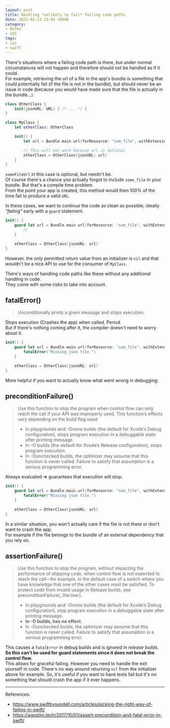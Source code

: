 ```yaml
---
layout: post
title: Handling *unlikely to fail* failing code paths
date: 2022-02-13 13:43 +0900
category:
- Notes
- iOS
tags:
- ios
- swift
---
```


There's situations where a failing code path is there, but under normal circumstances will not happen and therefore should not be handled as if it could.  
For example, retrieving the url of a file in the app's bundle is something that could potentially fail (if the file is not in the bundle), but should never be an issue in code (because you would have made sure that the file is actually in the bundle...).  

```swift
class OtherClass {
    init(jsonURL: URL) { /* ... */ }
}

class MyClass {
    let otherClass: OtherClass

    init() {
        let url = Bundle.main.url(forResource: "som_file", withExtension: "json") 

        // This will not work because url is optional
        otherClass = OtherClass(jsonURL: url)
    }
}
```

`someFileUrl` in this case is optional, but needn't be.  
Of course there's a chance you actually forgot to include `some_file` in your bundle. But that's a compile time problem.  
From the point your app is created, this method would then 100% of the time fail to produce a valid `URL`.  


In these cases, we want to continue the code as clean as possible, ideally *"failing"* early with a `guard` statement.

```swift
init() {
    guard let url = Bundle.main.url(forResource: "som_file", withExtension: "json") else {
        // 
    }

    otherClass = OtherClass(jsonURL: url)
}
```
However, the only permitted return value from an initializer is `nil` and that wouldn't be a nice API to use for the consumer of `MyClass`.

There's ways of handling code paths like these without any additional handling in code.  
They come with some risks to take into account.


## fatalError()

> Unconditionally prints a given message and stops execution.

Stops execution (Crashes the app) when called. Period.  
But if there's nothing coming after it, the compiler doesn't need to worry about it.  

```swift
init() {
    guard let url = Bundle.main.url(forResource: "som_file", withExtension: "json") else {
        fatalError("Missing json file.") 
    }

    otherClass = OtherClass(jsonURL: url)
}
```

More helpful if you want to actually know what went wrong in debugging:

## preconditionFailure()

> Use this function to stop the program when control flow can only reach the call if your API was improperly used. This function’s effects vary depending on the build flag used:
> * In playgrounds and -Onone builds (the default for Xcode’s Debug configuration), stops program execution in a debuggable state after printing message.
> * In -O builds (the default for Xcode’s Release configuration), stops program execution.
> * In -Ounchecked builds, the optimizer may assume that this function is never called. Failure to satisfy that assumption is a serious programming error.

Always evaluated => guarantees that execution will stop.  

```swift
init() {
    guard let url = Bundle.main.url(forResource: "som_file", withExtension: "json") else {
        fatalError("Missing json file.") 
    }

    otherClass = OtherClass(jsonURL: url)
}
```

In a similar situation, you won't actually care if the file is not there or don't want to crash the app.  
For example if the file belongs to the bundle of an external dependency that you rely on.

## assertionFailure()

> Use this function to stop the program, without impacting the performance of shipping code, when control flow is not expected to reach the call—for example, in the default case of a switch where you have knowledge that one of the other cases must be satisfied. To protect code from invalid usage in Release builds, see preconditionFailure(_:file:line:).
> * In playgrounds and -Onone builds (the default for Xcode’s Debug configuration), stop program execution in a debuggable state after printing message.
> * **In -O builds, has no effect.**
> * In -Ounchecked builds, the optimizer may assume that this function is never called. Failure to satisfy that assumption is a serious programming error.

This causes a `fatalError` in debug builds and is *ignored in release builds*.
**So this can't be used for guard statements since it does not break the control flow.**  
This allows for graceful failing. However you need to handle the exit yourself in code. There's no way around returning `nil` from the initializer above for example.
So, it's useful if you want to have tests fail but it's no something that should crash the app if it ever happens.  

---
References: 
* https://www.swiftbysundell.com/articles/picking-the-right-way-of-failing-in-swift/
* https://agostini.tech/2017/10/01/assert-precondition-and-fatal-error-in-swift/
